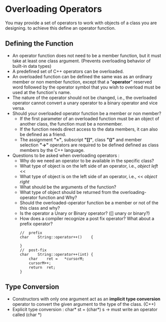 Overloading Operators
=====================
You may provide a set of operators to work with objects of a class you are designing. to achieve this define an operator function.

__Defining the Function__
-------------------------
* An operator function does not need to be a member function, but it must take at least
one class argument. (Prevents overloading behavior of built-in data types)
* A predefined set of C++ operators can be overloaded.
* An overloaded function can be defined the same was as an ordinary member or non member
function, except that a "__operator__" reserved word followed by the operator symbol that
you wish to overload must be used at the function's name.
* The nature of the operator should not be changed, i.e., the overloaded operator cannot
convert a unary operator to a binary operator and vice versa.
* Should your overloaded operator function be a member or non member?
    * If the first parameter of an overloaded function must be an object of another class,
    the function must be a nonmember.
    * If the function needs direct access to the data members, it can also be defined as a friend.
    * The assignment __"="__, subscript __"[]"__, class __"()"__ and member selection __"->"__ 
    operators are required to be defined defined as class members by the C++ language.
* Questions to be asked when overloading operators :
    * Why do we need an operator to be available in the specific class?
    * What type of object is on the left side of an operator, i.e., _object left_ <<
    * What type of object is on the left side of an operator, i.e., << _object right_
    * What should be the arguments of the function?
    * What type of object should be returned from the overloading-operator function and Why?
    * Should the overloaded-operator function be a member or not of the this class and why?
    * Is the operator a Unary or Binary operator? ([] unary or binary?)
    * How does a compiler recognize a post fix operator? What about a prefix operator?<br />
        ```
        //	prefix	
        char	String::operator++()	{

        }
        //	post-fix	
        char	String::operator++(int)	{
            char	ret	=	*cursorM;
            cursorM++;
            return	ret;						
        }
        ```
__Type Conversion__
-------------------
* Constructors with only one argument act as an __implicit type conversion__ operator to convert
the given argument to the type of the class. (C++)
* Explicit type conversion : char* st = (char*) s -> must write an operator called (char *)


